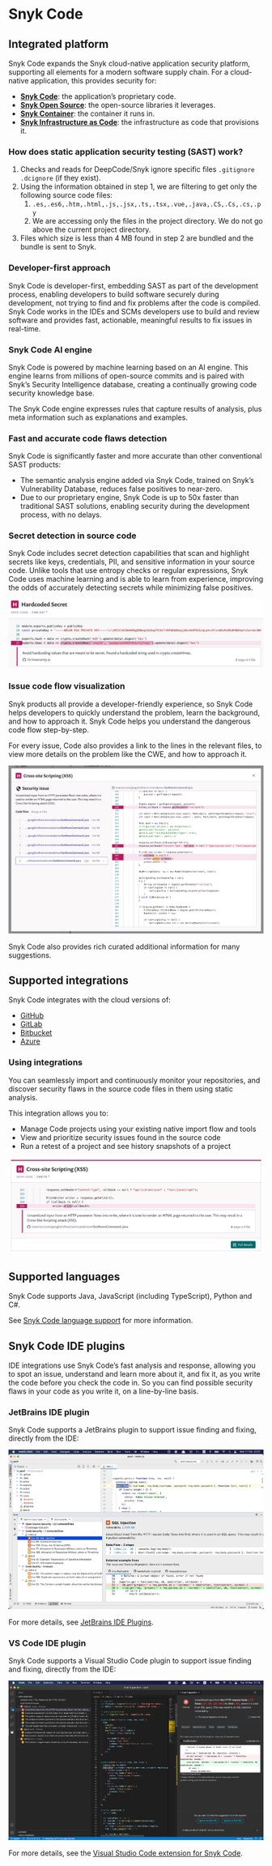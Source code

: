 # Snyk Code

## **Integrated platform**

Snyk Code expands the Snyk cloud-native application security platform, supporting all elements for a modern software supply chain. For a cloud-native application, this provides security for:

* [**Snyk Code**](https://docs.snyk.io/snyk-code): the application’s proprietary code.
* [**Snyk Open Source**](https://docs.snyk.io/snyk-open-source): the open-source libraries it leverages.
* [**Snyk Container**](https://docs.snyk.io/snyk-container): the container it runs in.
* [**Snyk Infrastructure as Code**](https://docs.snyk.io/snyk-infrastructure-as-code): the infrastructure as code that provisions it.

### How does static application security testing \(SAST\) work?

1. Checks and reads for DeepCode/Snyk ignore specific files `.gitignore` `.dcignore` \(if they exist\).
2. Using the information obtained in step 1, we are filtering to get only the following source code files:
   1. `.es,.es6,.htm,.html,.js,.jsx,.ts,.tsx,.vue,.java,.CS,.Cs,.cs,.py`
   2. We are accessing only the files in the project directory. We do not go above the current project directory.
3. Files which size is less than 4 MB found in step 2 are bundled and the bundle is sent to Snyk.

### Developer-first approach

Snyk Code is developer-first, embedding SAST as part of the development process, enabling developers to build software securely during development, not trying to find and fix problems after the code is compiled. Snyk Code works in the IDEs and SCMs developers use to build and review software and provides fast, actionable, meaningful results to fix issues in real-time.

### Snyk Code AI engine

Snyk Code is powered by machine learning based on an AI engine. This engine learns from millions of open-source commits and is paired with Snyk’s Security Intelligence database, creating a continually growing code security knowledge base.

The Snyk Code engine expresses rules that capture results of analysis, plus meta information such as explanations and examples.

### Fast and accurate code flaws detection

Snyk Code is significantly faster and more accurate than other conventional SAST products:

* The semantic analysis engine added via Snyk Code, trained on Snyk’s Vulnerability Database, reduces false positives to near-zero.
* Due to our proprietary engine, Snyk Code is up to 50x faster than traditional SAST solutions, enabling security during the development process, with no delays.

### Secret detection in source code

Snyk Code includes secret detection capabilities that scan and highlight secrets like keys, credentials, PII, and sensitive information in your source code. Unlike tools that use entropy checks or regular expressions, Snyk Code uses machine learning and is able to learn from experience, improving the odds of accurately detecting secrets while minimizing false positives.

![](../.gitbook/assets/image5.png)

### Issue code flow visualization

Snyk products all provide a developer-friendly experience, so Snyk Code helps developers to quickly understand the problem, learn the background, and how to approach it. Snyk Code helps you understand the dangerous code flow step-by-step.

For every issue, Code also provides a link to the lines in the relevant files, to view more details on the problem like the CWE, and how to approach it.

![](../.gitbook/assets/image2-2-.png)

Snyk Code also provides rich curated additional information for many suggestions.

## Supported integrations

Snyk Code integrates with the cloud versions of:

* [GitHub](https://docs.snyk.io/integrations/git-repository-scm-integrations/github-integration)
* [GitLab](https://docs.snyk.io/integrations/git-repository-scm-integrations/gitlab-integration)
* [Bitbucket](https://docs.snyk.io/integrations/git-repository-scm-integrations/bitbucket-cloud-integration) 
* [Azure](https://docs.snyk.io/integrations/git-repository-scm-integrations/azure-repos-integration)

### Using integrations

You can seamlessly import and continuously monitor your repositories, and discover security flaws in the source code files in them using static analysis.

This integration allows you to:

* Manage Code projects using your existing native import flow and tools
* View and prioritize security issues found in the source code
* Run a retest of a project and see history snapshots of a project

![](../.gitbook/assets/image4-1-.png)

## Supported languages

Snyk Code supports Java, JavaScript \(including TypeScript\), Python and C\#.

See [Snyk Code language support](https://support.snyk.io/hc/en-us/articles/360016973477-Snyk-Code-language-support) for more information.

## Snyk Code IDE plugins

IDE integrations use Snyk Code’s fast analysis and response, allowing you to spot an issue, understand and learn more about it, and fix it, as you write the code before you check the code in. So you can find possible security flaws in your code as you write it, on a line-by-line basis.

### JetBrains IDE plugin

Snyk Code supports a JetBrains plugin to support issue finding and fixing, directly from the IDE:

![](../.gitbook/assets/results-code.png)

For more details, see [JetBrains IDE Plugins](https://support.snyk.io/hc/en-us/articles/360004032317-JetBrains-IDE-Plugins).

### VS Code IDE plugin

Snyk Code supports a Visual Studio Code plugin to support issue finding and fixing, directly from the IDE:

![](../.gitbook/assets/image3-2-%20%282%29%20%282%29%20%284%29%20%284%29%20%284%29.png)

For more details, see the [Visual Studio Code extension for Snyk Code](https://support.snyk.io/hc/en-us/articles/360018585717-Visual-Studio-Code-extension-for-Snyk-Code-).

